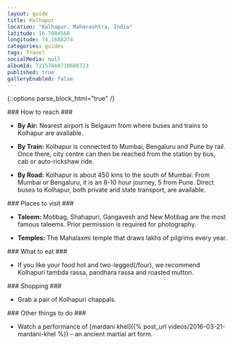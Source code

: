 ```yaml
---
layout: guide
title: Kolhapur
location: "Kolhapur, Maharashtra, India"
latitude: 16.7084568
longitude: 74.1688274
categories: guides
tags: Travel
socialMedia: null
albumId: 72157660710608723
published: true
galleryEnabled: false
---
```

{::options parse_block_html="true" /}
<section class="guide-section transport">
### How to reach ###

* <i class="fa fa-plane"></i>**By Air:** 
Nearest airport is Belgaum from where buses and trains to Kolhapur are available.

* <i class="fa fa-train"></i>**By Train:**
Kolhapur is connected to Mumbai, Bengaluru and Pune by rail. Once there, city centre can then be reached from the station by bus, cab or auto-rickshaw ride.

* <i class="fa fa-road"></i>**By Road:**
Kolhapur is about 450 kms to the south of Mumbai. From Mumbai or Bengaluru, it is an 8-10 hour journey, 5 from Pune. Direct buses to Kolhapur, both private and state transport, are available.

</section>

<section class="guide-section sight-seeing">
### Places to visit ###

* **Taleem:**
Motibag, Shahapuri, Gangavesh and New Motibag are the most famous taleems. Prior permission is required for photography.

* **Temples:**
The Mahalaxmi temple that draws lakhs of pilgrims every year.

</section>

<section class="clearfix"></section>

<section class="guide-section food">
### What to eat ###

* If you like your food hot and two-legged(/four), we recommend Kolhapuri tambda rassa, pandhara rassa and roasted mutton.

</section>

<section class="guide-section shopping">
### Shopping ###

* Grab a pair of Kolhapuri chappals.

</section>

<section class="clearfix"></section>

<section class="guide-section other">
### Other things to do ###

* Watch a performance of [mardani khel]({% post_url videos/2016-03-21-mardani-khel %}) – an ancient martial art form.

</section>
